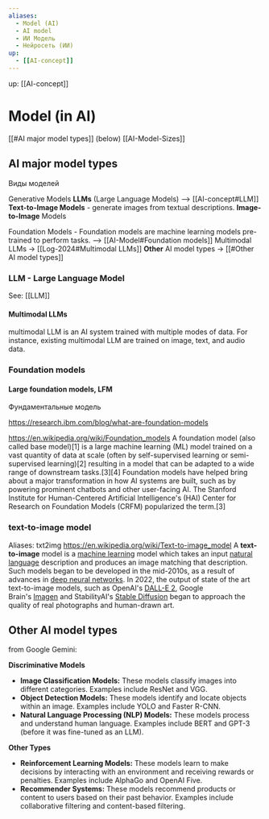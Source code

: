 ```yaml
---
aliases:
  - Model (AI)
  - AI model
  - ИИ Модель
  - Нейросеть (ИИ)
up:
  - [[AI-concept]]
---
```

up:  [[AI-concept]]
# Model (in AI)

[[#AI major model types]] (below)
[[AI-Model-Sizes]]

## AI major model types
Виды моделей

Generative Models
  **LLMs** (Large Language Models) --> [[AI-concept#LLM]]
  **Text-to-Image Models** - generate images from textual descriptions.
  **Image-to-Image** Models

Foundation Models  -  Foundation models are machine learning models pre-trained to perform tasks. --> [[AI-Model#Foundation models]]
Multimodal LLMs -> [[Log-2024#Multimodal LLMs]] 
**Other** AI model types -> [[#Other AI model types]]

### LLM - Large Language Model
See: [[LLM]]
#### Multimodal LLMs
multimodal LLM is an AI system trained with multiple modes of data. For instance, existing multimodal LLM are trained on image, text, and audio data.

### Foundation models
#### Large foundation models, LFM
Фундаментальные модель

https://research.ibm.com/blog/what-are-foundation-models

https://en.wikipedia.org/wiki/Foundation_models
A foundation model (also called base model)[1] is a large machine learning (ML) model trained on a vast quantity of data at scale (often by self-supervised learning or semi-supervised learning)[2] resulting in a model that can be adapted to a wide range of downstream tasks.[3][4] Foundation models have helped bring about a major transformation in how AI systems are built, such as by powering prominent chatbots and other user-facing AI. The Stanford Institute for Human-Centered Artificial Intelligence's (HAI) Center for Research on Foundation Models (CRFM) popularized the term.[3]


### text-to-image model 
Aliases: txt2img
https://en.wikipedia.org/wiki/Text-to-image_model
A **text-to-image** model is a [machine learning](https://en.wikipedia.org/wiki/Machine_learning "Machine learning") model which takes an input [natural language](https://en.wikipedia.org/wiki/Natural_language "Natural language") description and produces an image matching that description. Such models began to be developed in the mid-2010s, as a result of advances in [deep neural networks](https://en.wikipedia.org/wiki/Deep_learning "Deep learning"). In 2022, the output of state of the art text-to-image models, such as OpenAI's [DALL-E 2](https://en.wikipedia.org/wiki/DALL-E_2 "DALL-E 2"), Google Brain's [Imagen](https://en.wikipedia.org/wiki/Imagen_(Google_Brain) "Imagen (Google Brain)") and StabilityAI's [Stable Diffusion](https://en.wikipedia.org/wiki/Stable_Diffusion "Stable Diffusion") began to approach the quality of real photographs and human-drawn art.



## Other AI model types
from Google Gemini:

**Discriminative Models**
- **Image Classification Models:** These models classify images into different categories. Examples include ResNet and VGG.  
- **Object Detection Models:** These models identify and locate objects within an image. Examples include YOLO and Faster R-CNN.  
- **Natural Language Processing (NLP) Models:** These models process and understand human language. Examples include BERT and GPT-3 (before it was fine-tuned as an LLM).  

**Other Types**
- **Reinforcement Learning Models:** These models learn to make decisions by interacting with an environment and receiving rewards or penalties. Examples include AlphaGo and OpenAI Five.  
- **Recommender Systems:** These models recommend products or content to users based on their past behavior. Examples include collaborative filtering and content-based filtering.  
